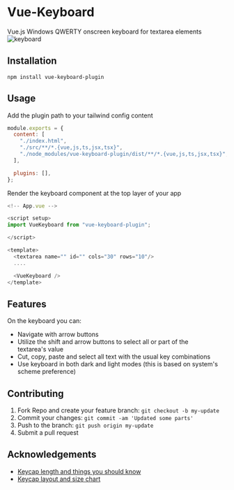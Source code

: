 # Vue-Keyboard

Vue.js Windows QWERTY onscreen keyboard for textarea elements
![keyboard](https://ik.imagekit.io/alphaknight/Screenshot_2022-10-19_at_14.21.14_bSh9R5kDG.png?ik-sdk-version=javascript-1.4.3&updatedAt=1666185744168)

## Installation

```
npm install vue-keyboard-plugin
```

## Usage

Add the plugin path to your tailwind config content

```javascript
module.exports = {
  content: [
    "./index.html",
    "./src/**/*.{vue,js,ts,jsx,tsx}",
    "./node_modules/vue-keyboard-plugin/dist/**/*.{vue,js,ts,jsx,tsx}",
  ],

  plugins: [],
};
```

Render the keyboard component at the top layer of your app

```javascript
<!-- App.vue -->

<script setup>
import VueKeyboard from "vue-keyboard-plugin";

</script>

<template>
  <textarea name="" id="" cols="30" rows="10"/>
  ....

  <VueKeyboard />
</template>


```

## Features

On the keyboard you can:

- Navigate with arrow buttons
- Utilize the shift and arrow buttons to select all or part of the textarea's value
- Cut, copy, paste and select all text with the usual key combinations
- Use keyboard in both dark and light modes (this is based on system's scheme preference)

## Contributing

1. Fork Repo and create your feature branch: `git checkout -b my-update`
2. Commit your changes: `git commit -am 'Updated some parts'`
3. Push to the branch: `git push origin my-update`
4. Submit a pull request

## Acknowledgements

- [Keycap length and things you should know](https://www.dwarf-factory.com/keycap-length)
- [Keycap layout and size chart](https://www.keychron.com/pages/keychron-k8-keyboard-keycaps-layout-and-keycap-size-hd-picture)
